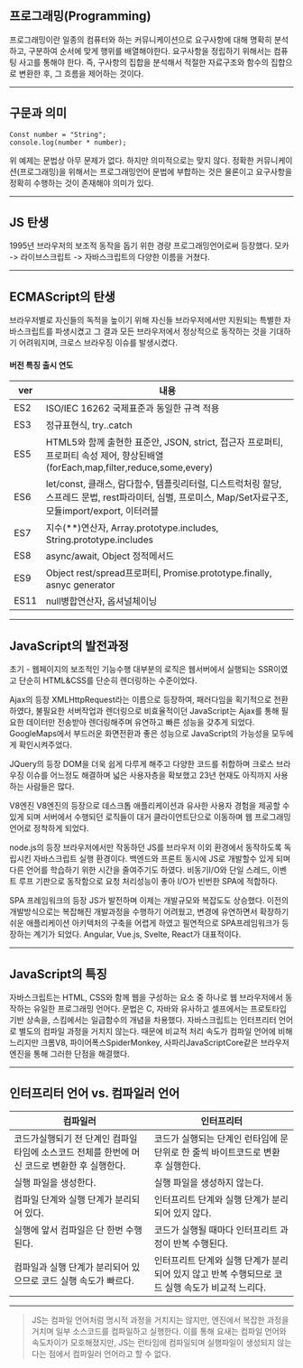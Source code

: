 ## 프로그래밍(Programming)

프로그래밍이란 일종의 컴퓨터와 하는 커뮤니케이션으로 요구사항에 대해 명확히 분석하고, 구분하여 순서에 맞게 행위를 배열해야한다.
요구사항을 정립하기 위해서는 컴퓨팅 사고를 통해야 한다.
즉, 구사항의 집합을 분석해서 적절한 자료구조와 함수의 집합으로 변환한 후, 그 흐름을 제어하는 것이다.

<hr style="color:red;"/>

## 구문과 의미

    Const number = "String";
    console.log(number * number);

위 예제는 문법상 아무 문제가 없다. 하지만 의미적으로는 맞지 않다.
정확한 커뮤니케이션(프로그래밍)을 위해서는 프로그래밍언어 문법에 부합하는 것은 물론이고 요구사항을 정확히 수행하는 것이 존재해야 의미가 있다.

<hr style="color:red;"/>

## JS 탄생

1995년 브라우저의 보조적 동작을 돕기 위한 경량 프로그래밍언어로써 등장했다.
모카 -> 라이브스크립트 -> 자바스크립트의 다양한 이름을 거쳤다.

<hr style="color:red;"/>

## ECMAScript의 탄생

브라우저별로 자신들의 독적을 높이기 위해 자신들 브라우저에서만 지원되는 특별한 자바스크립트를 파생시켰고 그 결과 모든 브라우저에서 정상적으로 동작하는 것을 기대하기 어려워지며, 크로스 브라우징 이슈를 발생시켰다.

#### 버전	특징	출시 연도
|ver|내용|
|------|---|
|ES2|ISO/IEC 16262 국제표준과 동일한 규격 적용|
|ES3|정규표현식, try..catch|
|ES5|HTML5와 함께 출현한 표준안, JSON, strict, 접근자 프로퍼티, 프로퍼티 속성 제어, 향상된배열(forEach,map,filter,reduce,some,every)|
|ES6|let/const, 클래스, 람다함수, 템플릿리터럴, 디스트럭처링 할당, 스프레드 문법, rest파라미터, 심벌, 프로미스, Map/Set자료구조, 모듈import/export, 이터러블|
|ES7|지수(**)연산자, Array.prototype.includes, String.prototype.includes|
|ES8|async/await, Object 정적메서드|
|ES9|Object rest/spread프로퍼티, Promise.prototype.finally, asnyc generator|
|ES11|null병합연산자, 옵셔널체이닝|

<hr style="color:red;"/>

## JavaScript의 발전과정

초기 - 웹페이지의 보조적인 기능수행
대부분의 로직은 웹서버에서 실행되는 SSR이였고 단순히 HTML&CSS를 단순히 렌더링하는 수준이었다.

Ajax의 등장
XMLHttpRequest라는 이름으로 등장하여, 패러다임을 획기적으로 전환하였다, 불필요한 서버작업과 렌더링으로 비효율적이던 JavaScript는 Ajax를 통해 필요한 데이터만 전송받아 렌더링해주며 유연하고 빠른 성능을 갖추게 되었다.
GoogleMaps에서 부드러운 화면전환과 좋은 성능으로 JavaScript의 가능성을 모두에게 확인시켜주었다.

JQuery의 등장
DOM을 더욱 쉽게 다루게 해주고 다양한 코드를 취합하며 크로스 브라우징 이슈를 어느정도 해결하며 넓은 사용자층을 확보했고 23년 현재도 아직까지 사용하는 사람들은 많다.

V8엔진
V8엔진의 등장으로 데스크톱 애플리케이션과 유사한 사용자 경험을 제공할 수 있게 되며 서버에서 수행되던 로직들이 대거 클라이언트단으로 이동하며 웹 프로그래밍 언어로 정착하게 되었다.

node.js의 등장
브라우저에서만 작동하던 JS를 브라우저 이외 환경에서 동작하도록 독립시킨 자바스크립트 실행 환경이다.
백엔드와 프론트 동시에 JS로 개발할수 있게 되며 다른 언어를 학습하기 위한 시간을 줄여주기도 하였다.
비동기I/O와 단일 스레드, 이벤트 루프 기판으로 동작함으로 요청 처리성능이 좋아 I/O가 빈번한 SPA에 적합하다.

SPA 프레임워크의 등장
JS가 발전하며 이제는 개발규모와 복잡도도 상승했다. 이전의 개발방식으로는 복잡해진 개발과정을 수행하기 어려웠고, 변경에 유연하면서 확장하기 쉬운 애플리케이션 아키텍처의 구축을 어렵게 하였고 필연적으로 SPA프레임워크가 등장하는 계기가 되었다.
Angular, Vue.js, Svelte, React가 대표적이다.

<hr style="color:red;"/>

## JavaScript의 특징
자바스크립트는 HTML, CSS와 함께 웹을 구성하는 요소 중 하나로 웹 브라우저에서 동작하는 유일한 프로그래밍 언어다.
문법은 C, 자바와 유사하고 셀프에서는 프로토타입 기반 상속을, 스킴에서는 일급함수의 개념을 차용했다.
자바스크립트는 인터프리터 언어로 별도의 컴파일 과정을 거치지 않는다. 때문에 비교적 처리 속도가 컴파일 언어에 비해 느리지만 크롬V8, 파이어폭스SpiderMonkey, 사파리JavaScriptCore같은 브라우저 엔진을 통해 그러한 단점을 해결했다.

<hr style="color:red;"/>

## 인터프리터 언어 vs. 컴파일러 언어
|컴파일러|인터프리터|
|------|---|
|코드가실행되기 전 단계인 컴파일 타임에 소스코드 전체를 한번에 머신 코드로 변환한 후 실행한다.|코드가 실행되는 단계인 런타임에 문 단위로 한 줄씩 바이트코드로 변환 후 실행한다.|
|실행 파일을 생성한다.|실행 파일을 생성하지 않는다.|
|컴파일 단계와 실행 단계가 분리되어 있다.|인터프리트 단계와 실행 단계가 분리되어 있지 않다.|
|실행에 앞서 컴파일은 단 한번 수행된다.|코드가 실행될 때마다 인터프리트 과정이 반복 수행된다.|
|컴파일과 실행 단계가 분리되어 있으므로 코드 실행 속도가 빠르다.|인터프리트 단계와 실행 단계가 분리되어 있지 않고 반복 수행되므로 코드 실행 속도가 비교적 느리다.|

<hr style="color:red;"/>

> JS는 컴파일 언어처럼 명시적 과정을 거치지는 않지만, 엔진에서 복잡한 과정을 거치며 일부 소스코드를 컴파일하고 실행한다. 이를 통해 요새는 컴파일 언어와 속도차이가 모호해졌지만, JS는 런타임에 컴파일되며 실행파일이 생성되지 않는다는 점에서 컴파일러 언어라고 할 수 없다.



